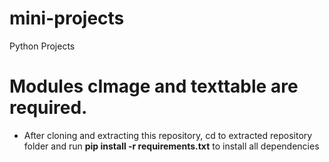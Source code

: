 # mini-projects
Python Projects

# Modules cImage and texttable are required.

- After cloning and extracting this repository, cd to extracted repository folder and run __pip install -r requirements.txt__ to install all dependencies
